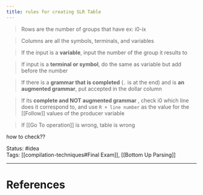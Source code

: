```yaml
---
title: rules for creating SLR Table
---
```

> Rows are the number of groups that have ex:  i0-ix

> Columns are all the symbols, terminals, and variables  

> If the input is a **variable**, input the number of the group it results to 

> If input is a **terminal or symbol**, do the same as variable but add ` ` before the number

> If there is a **grammar that is completed** (`.` is at the end) and is **an augmented grammar**, put accepted in the dollar column   

> If its **complete and NOT augmented grammar** , check i0 which line does it correspond to, and use `R + line number` as the value for the [[Follow]] values of the producer variable 

> If [[Go To operation]] is wrong, table is wrong

how to check?? 

Status: #idea  
Tags:  [[compilation-techniques#Final Exam]], [[Bottom Up Parsing]]  

---
# References
